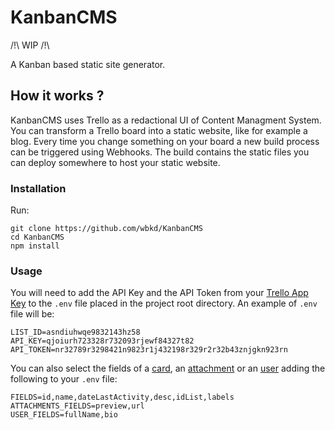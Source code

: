 # KanbanCMS

/!\ WIP /!\

A Kanban based static site generator.

## How it works ?

KanbanCMS uses Trello as a redactional UI of Content Managment System. You can transform a Trello board into a static website, like for example a blog. Every time you change something on your board a new build process can be triggered using Webhooks. The build contains the static files you can deploy somewhere to host your static website.

### Installation

Run:
```
git clone https://github.com/wbkd/KanbanCMS
cd KanbanCMS
npm install
```

### Usage

You will need to add the API Key and the API Token from your [Trello App Key](https://trello.com/app-key) to the `.env` file placed in the project root directory.
An example of `.env` file will be:

```
LIST_ID=asndiuhwqe9832143hz58
API_KEY=qjoiurh723328r732093rjewf84327t82
API_TOKEN=nr32789r3298421n9823r1j432198r329r2r32b43znjgkn923rn
```

You can also select the fields of a [card](https://developers.trello.com/reference#card-object), an [attachment](https://developers.trello.com/v1.0/reference#attachments) or an [user](https://developers.trello.com/v1.0/reference#member-object) adding the following to your `.env` file:
```
FIELDS=id,name,dateLastActivity,desc,idList,labels
ATTACHMENTS_FIELDS=preview,url
USER_FIELDS=fullName,bio
```
